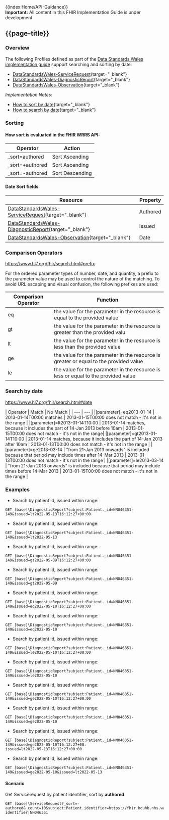 <div class="col-md-6 guidancesidepanel">
{{index:Home/API-Guidance}} 
</div>
 
<div class="col-md-18">

<div class="warning"><b>Important:</b> All content in this FHIR Implementation Guide is under development</div>

## {{page-title}}

### Overview
The following Profiles defined as part of the [Data Standards Wales implementation guide](https://simplifier.net/guide/fhir-standards-wales-implementation-guide?version=current) support searching and sorting by date:

 - [DataStandardsWales-ServiceRequest](https://simplifier.net/guide/FHIR-Standards-Wales-Implementation-Guide/Home/FHIR-Assets/Profiles-and-Extensions/Profiles/DataStandardsWales-ServiceRequest.page.md?version=current){target="_blank"}
 - [DataStandardsWales-DiagnosticReport](https://simplifier.net/guide/FHIR-Standards-Wales-Implementation-Guide/Home/FHIR-Assets/Profiles-and-Extensions/Profiles/DataStandardsWales-DiagnosticReport.page.md?version=current){target="_blank"}
 - [DataStandardsWales-Observation](https://simplifier.net/guide/FHIR-Standards-Wales-Implementation-Guide/Home/FHIR-Assets/Profiles-and-Extensions/Profiles/DataStandardsWales-Observation.page.md?version=current){target="_blank"}


_Implementation Notes:_ 
- [How to sort by date](http://hl7.org/fhir/R4/search.html#sort){target="_blank"}
- [How to search by date](http://hl7.org/fhir/R4/search.html#date){target="_blank"}

### Sorting

#### How sort is evaluated in the FHIR WRRS API:

|Operator | Action |
| --- | --- |
| _sort=authored | Sort Ascending |
| _sort=+authored | Sort Ascending |
| _sort=-authored | Sort Descending |


#### Date Sort fields

|Resource|Property|
| --- | --- |
| [DataStandardsWales-ServiceRequest](https://simplifier.net/guide/FHIR-Standards-Wales-Implementation-Guide/Home/FHIR-Assets/Profiles-and-Extensions/Profiles/DataStandardsWales-ServiceRequest.page.md?version=current){target="_blank"} | Authored |
| [DataStandardsWales-DiagnosticReport](https://simplifier.net/guide/FHIR-Standards-Wales-Implementation-Guide/Home/FHIR-Assets/Profiles-and-Extensions/Profiles/DataStandardsWales-DiagnosticReport.page.md?version=current){target="_blank"} | Issued |
| [DataStandardsWales-Observation](https://simplifier.net/guide/FHIR-Standards-Wales-Implementation-Guide/Home/FHIR-Assets/Profiles-and-Extensions/Profiles/DataStandardsWales-Observation.page.md?version=current){target="_blank"} | Date |

### Comparison Operators 

https://www.hl7.org/fhir/search.html#prefix

For the ordered parameter types of number, date, and quantity, a prefix to the parameter value may be used to control the nature of the matching. To avoid URL escaping and visual confusion, the following prefixes are used:

|Comparison Operator|Function|
| --- | --- |
|eq|	the value for the parameter in the resource is equal to the provided value|
|gt|	the value for the parameter in the resource is greater than the provided valu|
|lt|	the value for the parameter in the resource is less than the provided value|
|ge|	the value for the parameter in the resource is greater or equal to the provided value|
|le|	the value for the parameter in the resource is less or equal to the provided value|

### Search by date
https://www.hl7.org/fhir/search.html#date


| Operator | Match | No Match |
| --- | --- |
|[parameter]=eq2013-01-14	| 2013-01-14T00:00 matches | 2013-01-15T00:00 does not match - it's not in the range |
|[parameter]=lt2013-01-14T10:00	| 2013-01-14 matches, because it includes the part of 14-Jan 2013 before 10am | 2013-01-15T00:00 does not match - it's not in the range|
|[parameter]=gt2013-01-14T10:00	| 2013-01-14 matches, because it includes the part of 14-Jan 2013 after 10am | 2013-01-13T00:00 does not match - it's not in the range |
|[parameter]=ge2013-03-14	| "from 21-Jan 2013 onwards" is included because that period may include times after 14-Mar 2013 | 2013-01-13T00:00 does not match - it's not in the range |
|[parameter]=le2013-03-14	| "from 21-Jan 2013 onwards" is included because that period may include times before 14-Mar 2013 | 2013-01-15T00:00 does not match - it's not in the range |


### Examples

- Search by patient id, issued within range:
```
GET [base]\DiagnosticReport?subject:Patient._id=NN046351-149&issued=lt2022-05-13T16:12:27+00:00
```
- Search by patient id, issued within range:
```
GET [base]\DiagnosticReport?subject:Patient._id=NN046351-149&issued=lt2022-05-13
```
- Search by patient id, issued within range:
```
GET [base]\DiagnosticReport?subject:Patient._id=NN046351-149&issued=gt2022-05-09T16:12:27+00:00
```
- Search by patient id, issued within range:
```
GET [base]\DiagnosticReport?subject:Patient._id=NN046351-149&issued=gt2022-05-09
```
- Search by patient id, issued within range:
```
GET [base]\DiagnosticReport?subject:Patient._id=NN046351-149&issued=eq2022-05-10T16:12:27+00:00
```
- Search by patient id, issued within range:
```
GET [base]\DiagnosticReport?subject:Patient._id=NN046351-149&issued=eq2022-05-10
```
- Search by patient id, issued within range:
```
GET [base]\DiagnosticReport?subject:Patient._id=NN046351-149&issued=le2022-05-10T16:12:27+00:00
```
- Search by patient id, issued within range:
```
GET [base]\DiagnosticReport?subject:Patient._id=NN046351-149&issued=le2022-05-10
```
- Search by patient id, issued within range:
```
GET [base]\DiagnosticReport?subject:Patient._id=NN046351-149&issued=ge2022-05-10T16:12:27+00:00
```
- Search by patient id, issued within range:
```
GET [base]\DiagnosticReport?subject:Patient._id=NN046351-149&issued=ge2022-05-10
```
- Search by patient id, issued within range:
```
GET [base]\DiagnosticReport?subject:Patient._id=NN046351-149&issued=ge2022-05-10T16:12:27+00:
issued=lt2022-05-13T16:12:27+00:00
```
- Search by patient id, issued within range:
```
GET [base]\DiagnosticReport?subject:Patient._id=NN046351-149&issued=ge2022-05-10&issued=lt2022-05-13
```


#### Scenario 
Get Servicerequest by patient identifier, sort by **authored**

```
GET [base]\ServiceRequest?_sort=-authored&_count=10&subject:Patient.identifier=https://fhir.hduhb.nhs.wales/Id/pas-identifier|NN046351
```

</div>